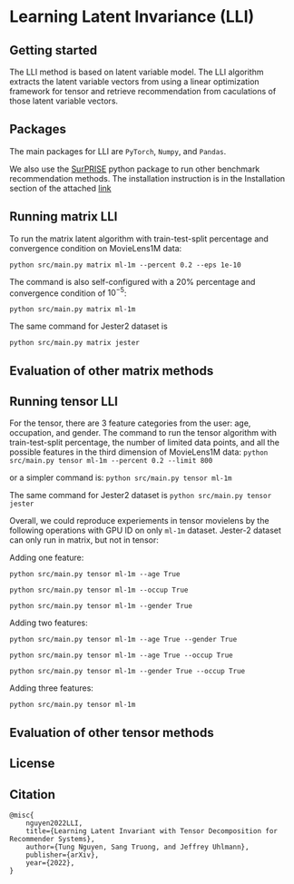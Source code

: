 # Learning Latent Invariance (LLI)

Getting started
---------------
The LLI method is based on latent variable model. The LLI algorithm extracts the latent variable vectors from using a linear optimization framework for tensor and retrieve recommendation from caculations of those latent variable vectors.

Packages
--------
The main packages for LLI are ```PyTorch```, ```Numpy```, and ```Pandas```. 

We also use the [SurPRISE](http://surpriselib.com) python package to run other benchmark recommendation methods. The installation instruction is in the Installation section of the attached [link](https://github.com/NicolasHug/Surprise/tree/fa7455880192383f01475162b4cbd310d91d29ca)

Running matrix LLI
------------------

To run the matrix latent algorithm with train-test-split percentage and convergence condition on MovieLens1M data:

```python src/main.py matrix ml-1m --percent 0.2 --eps 1e-10```

The command is also self-configured with a 20% percentage and convergence condition of $10^{-5}$:

```python src/main.py matrix ml-1m```

The same command for Jester2 dataset is 

```python src/main.py matrix jester```

Evaluation of other matrix methods
----------------------------------


Running tensor LLI
------------------

For the tensor, there are 3 feature categories from the user: age, occupation, and gender. The 
command to run the tensor algorithm with train-test-split percentage, the number of limited data points, 
and all the possible features in the third dimension of MovieLens1M data:
```python src/main.py tensor ml-1m --percent 0.2 --limit 800```

or a simpler command is:
```python src/main.py tensor ml-1m```

The same command for Jester2 dataset is 
```python src/main.py tensor jester```


Overall, we could reproduce experiements in tensor movielens by the following operations with GPU ID on only ```ml-1m``` dataset. Jester-2 dataset can only run in matrix, but not in tensor:

Adding one feature:

```python src/main.py tensor ml-1m --age True```

```python src/main.py tensor ml-1m --occup True```

```python src/main.py tensor ml-1m --gender True```

Adding two features:

```python src/main.py tensor ml-1m --age True --gender True```

```python src/main.py tensor ml-1m --age True --occup True```

```python src/main.py tensor ml-1m --gender True --occup True```


Adding three features:

```python src/main.py tensor ml-1m```

Evaluation of other tensor methods
----------------------------------

License
-------


Citation
------------
```
@misc{
    nguyen2022LLI,
    title={Learning Latent Invariant with Tensor Decomposition for Recommender Systems},
    author={Tung Nguyen, Sang Truong, and Jeffrey Uhlmann},
    publisher={arXiv},
    year={2022},
}
```
